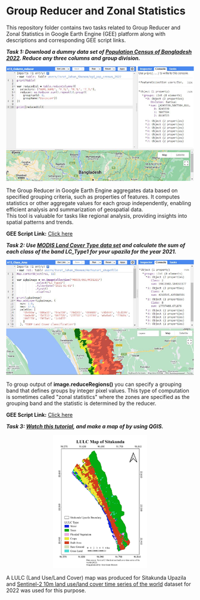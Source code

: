 # Group Reducer and Zonal Statistics
This repository folder contains two tasks related to Group Reducer and Zonal Statistics in Google Earth Engine (GEE) platform along with descriptions and corresponding GEE script links.  
  
***Task 1: Download a dummy data set of [Population Census of Bangladesh 2022](https://data.humdata.org/dataset/cod-ps-bgd/resource/f23d4da2-e473-4960-9d94-37df92c8d044). Reduce any three columns and group division.***  
  
![Model](https://github.com/Israt-Jahan-Shonom/Google_Earth_Engine/blob/main/Group-Reducer-and-Zonal-Statistics/Column_reducer.JPG)  
  
The Group Reducer in Google Earth Engine aggregates data based on specified grouping criteria, such as properties of features. It computes statistics or other aggregate values for each group independently, enabling efficient analysis and summarization of geospatial data.<br>
This tool is valuable for tasks like regional analysis, providing insights into spatial patterns and trends.<br>  
  
<b>GEE Script Link:</b> [Click here](https://code.earthengine.google.com/a23f963e0f4ac87faacf46994969f78b)  
  
***Task 2: Use [MODIS Land Cover Type data set](https://developers.google.com/earth-engine/datasets/catalog/MODIS_061_MCD12Q1#bands) and calculate the sum of each class of the band LC_Type1 for your upazila for the year 2021.***  
  
![Model](https://github.com/Israt-Jahan-Shonom/Google_Earth_Engine/blob/main/Group-Reducer-and-Zonal-Statistics/Class_Area.JPG)  
  
To group output of **image.reduceRegions()** you can specify a grouping band that defines groups by integer pixel values. This type of computation is sometimes called "zonal statistics" where the zones are specified as the grouping band and the statistic is determined by the reducer.<br>  
  
<b>GEE Script Link:</b> [Click here](https://code.earthengine.google.com/8b6e707262289fd03a8f7407608efe75)  

***Task 3: [Watch this tutorial](https://www.youtube.com/watch?v=mrGqVM7Ww44), and make a map of by using QGIS.***  
  

<p align="center">
  <img src="https://github.com/Israt-Jahan-Shonom/Google_Earth_Engine/blob/main/Group-Reducer-and-Zonal-Statistics/LULC_Sitakunda_QGIS.png" alt="LULC Map" width="50%">
</p>

A LULC (Land Use/Land Cover) map was produced for Sitakunda Upazila and [Sentinel-2 10m land use/land cover time series of the world](https://www.arcgis.com/home/item.html?id=cfcb7609de5f478eb7666240902d4d3d) dataset for 2022 was used for this purpose.<br>  
  
